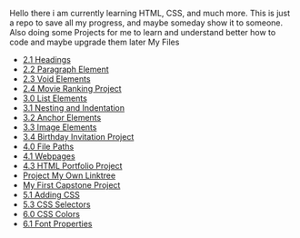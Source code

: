 Hello there i am currently learning HTML, CSS, and much more. 
This is just a repo to save all my progress, and maybe someday show it to someone. Also doing some Projects for me to learn and understand better how to code and maybe upgrade them later
My Files <br />
<ul>
<li><a href="2.1 Heading Element/index.html">2.1 Headings</a>
<li><a href="2.2 Paragraph Element/index.html">2.2 Paragraph Element</a>
<li><a href="2.3 Void Elements/index.html">2.3 Void Elements</a>
<li><a href="2.4 Movie Ranking Project/index.html">2.4 Movie Ranking Project</a>
<li><a href="3.0 List Elements/index.html">3.0 List Elements</a>
<li><a href="3.1 Nesting and Indentation/index.html">3.1 Nesting and Indentation</a>
<li><a href="3.2 Anchor Elements/index.html">3.2 Anchor Elements</a>
<li><a href="3.3 Image Elements/index.html">3.3 Image Elements</a>
<li><a href="3.4 Birthday Invite Project/index.html">3.4 Birthday Invitation Project</a>
<li><a href="4.0 File Paths/Folder0/index.html">4.0 File Paths</a>
<li><a href="4.1+Webpages/index.html">4.1 Webpages</a>
<li><a href="4.3 HTML Porfolio Project/index.html">4.3 HTML Portfolio Project</a>
<li><a href="[Project]My Own Linktree/index.html">Project My Own Linktree</a>
<li><a href="Capstone Project 1">My First Capstone Project</a>
<li><a href="5.1. Adding CSS/index.html">5.1 Adding CSS</a>
<li><a href="5.3 CSS Selectors/index.html">5.3 CSS Selectors</a>
<li><a href="6.0 CSS Colors/index.html">6.0 CSS Colors</a>
<li><a href="6.1+Font+Properties/index.html">6.1 Font Properties</a>